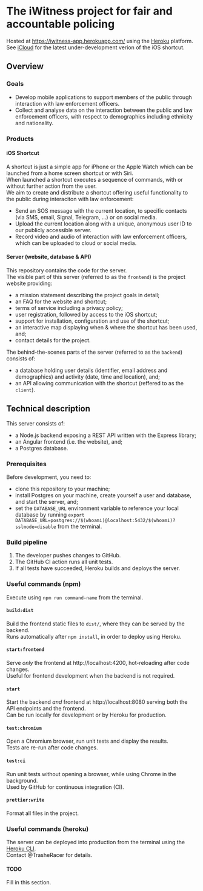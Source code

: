 # The iWitness project for fair and accountable policing

Hosted at https://iwitness-app.herokuapp.com/ using the [Heroku](https://www.heroku.com/) platform.  
See [iCloud](https://www.icloud.com/shortcuts/0265ae8b9bcc4dfd9b5b7ff59f58b212) for the latest under-development verion of the iOS shortcut.

## Overview

### Goals

- Develop mobile applications to support members of the public through interaction with law enforcement officers.
- Collect and analyse data on the interaction between the public and law enforcement officers, with respect to demographics including ethnicity and nationality.

### Products

#### iOS Shortcut

A shortcut is just a simple app for iPhone or the Apple Watch which can be launched from a home screen shortcut or with Siri.  
When launched a shortcut executes a sequence of commands, with or without further action from the user.  
We aim to create and distribute a shortcut offering useful functionality to the public during interaciton with law enforcement:

- Send an SOS message with the current location, to specific contacts (via SMS, email, Signal, Telegram, ...) or on social media.
- Upload the current location along with a unique, anonymous user ID to our publicly accessible server.
- Record video and audio of interaction with law enforcement officers, which can be uploaded to cloud or social media.

#### Server (website, database & API)

This repository contains the code for the server.  
The visible part of this server (referred to as the `frontend`) is the project website providing:

- a mission statement describing the project goals in detail;
- an FAQ for the website and shortcut;
- terms of service including a privacy policy;
- user registration, followed by access to the iOS shortcut;
- support for installation, configuration and use of the shortcut;
- an interactive map displaying when & where the shortcut has been used, and;
- contact details for the project.

The behind-the-scenes parts of the server (referred to as the `backend`) consists of:

- a database holding user details (identifier, email address and demographics) and activity (date, time and location), and;
- an API allowing communication with the shortcut (reffered to as the `client`).

## Technical description

This server consists of:

- a Node.js backend exposing a REST API written with the Express library;
- an Angular frontend (i.e. the website), and;
- a Postgres database.

### Prerequisites

Before development, you need to:

- clone this repository to your machine;
- install Postgres on your machine, create yourself a user and database, and start the server, and;
- set the `DATABASE_URL` environment variable to reference your local database by running `export DATABASE_URL=postgres://$(whoami)@localhost:5432/$(whoami)?sslmode=disable` from the terminal.

### Build pipeline

1. The developer pushes changes to GitHub.
2. The GitHub CI action runs all unit tests.
3. If all tests have succeeded, Heroku builds and deploys the server.

### Useful commands (npm)

Execute using `npm run command-name` from the terminal.

#### `build:dist`

Build the frontend static files to `dist/`, where they can be served by the backend.  
Runs automatically after `npm install`, in order to deploy using Heroku.

#### `start:frontend`

Serve _only_ the frontend at http://localhost:4200, hot-reloading after code changes.  
Useful for frontend development when the backend is not required.

#### `start`

Start the backend _and_ frontend at http://localhost:8080 serving both the API endpoints and the frontend.  
Can be run locally for development or by Heroku for production.

#### `test:chromium`

Open a Chromium browser, run unit tests and display the results.  
Tests are re-run after code changes.

#### `test:ci`

Run unit tests without opening a browser, while using Chrome in the background.  
Used by GitHub for continuous integration (CI).

#### `prettier:write`

Format all files in the project.

### Useful commands (heroku)

The server can be deployed into production from the terminal using the [Heroku CLI](https://devcenter.heroku.com/articles/heroku-cli).  
Contact @TrasheRacer for details.

#### TODO

Fill in this section.
